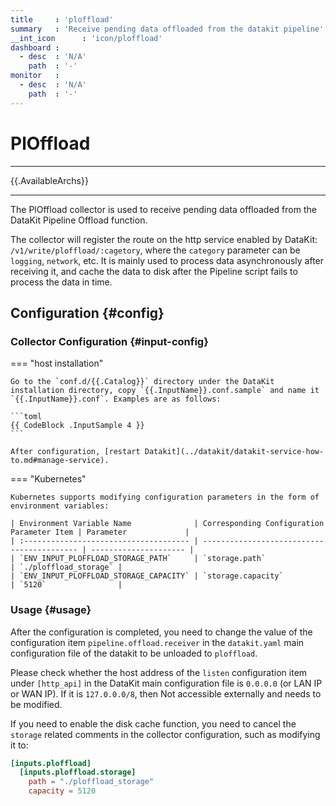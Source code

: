 ```yaml
---
title     : 'ploffload'
summary   : 'Receive pending data offloaded from the datakit pipeline'
__int_icon      : 'icon/ploffload'
dashboard :
  - desc  : 'N/A'
    path  : '-'
monitor   :
  - desc  : 'N/A'
    path  : '-'
---
```


<!-- markdownlint-disable MD025 -->
# PlOffload
<!-- markdownlint-enable -->
---

{{.AvailableArchs}}

---

The PlOffload collector is used to receive pending data offloaded from the DataKit Pipeline Offload function.

The collector will register the route on the http service enabled by DataKit: `/v1/write/ploffload/:cagetory`, where the `category` parameter can be `logging`, `network`, etc. It is mainly used to process data asynchronously after receiving it, and cache the data to disk after the Pipeline script fails to process the data in time.

## Configuration  {#config}

### Collector Configuration {#input-config}

<!-- markdownlint-disable MD046 -->

=== "host installation"

    Go to the `conf.d/{{.Catalog}}` directory under the DataKit installation directory, copy `{{.InputName}}.conf.sample` and name it `{{.InputName}}.conf`. Examples are as follows:
    
    ```toml
    {{ CodeBlock .InputSample 4 }}
    ```
    
    After configuration, [restart Datakit](../datakit/datakit-service-how-to.md#manage-service).

=== "Kubernetes"

    Kubernetes supports modifying configuration parameters in the form of environment variables:

    | Environment Variable Name              | Corresponding Configuration Parameter Item | Parameter             |
    | :------------------------------------- | ------------------------------------------ | --------------------- |
    | `ENV_INPUT_PLOFFLOAD_STORAGE_PATH`     | `storage.path`                             | `./ploffload_storage` |
    | `ENV_INPUT_PLOFFLOAD_STORAGE_CAPACITY` | `storage.capacity`                         | `5120`                |

<!-- markdownlint-enable -->

### Usage {#usage}

After the configuration is completed, you need to change the value of the configuration item `pipeline.offload.receiver` in the `datakit.yaml` main configuration file of the datakit to be unloaded to `ploffload`.

Please check whether the host address of the `listen` configuration item under `[http_api]` in the DataKit main configuration file is `0.0.0.0` (or LAN IP or WAN IP). If it is `127.0.0.0/8`, then Not accessible externally and needs to be modified.

If you need to enable the disk cache function, you need to cancel the `storage` related comments in the collector configuration, such as modifying it to:

```toml
[inputs.ploffload]
  [inputs.ploffload.storage]
    path = "./ploffload_storage"
    capacity = 5120
```

